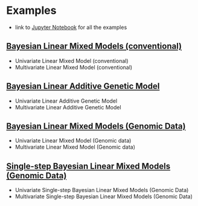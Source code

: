 # Examples

* link to [Jupyter Notebook](http://nbviewer.jupyter.org/github/reworkhow/JWAS.jl/blob/master/docs/notebooks/0_index.ipynb) for all the examples

## [Bayesian Linear Mixed Models (conventional)](http://nbviewer.jupyter.org/github/reworkhow/JWAS.jl/blob/master/docs/notebooks/1_Conventional_Linear_Mixed_Model.ipynb)
* Univariate Linear Mixed Model (conventional)
* Multivariate Linear Mixed Model (conventional)

## [Bayesian Linear Additive Genetic Model](http://nbviewer.jupyter.org/github/reworkhow/JWAS.jl/blob/master/docs/notebooks/2_Linear_Additive_Genetic_Model.ipynb)
* Univariate Linear Additive Genetic Model
* Multivariate Linear Additive Genetic Model

## [Bayesian Linear Mixed Models (Genomic Data)](http://nbviewer.jupyter.org/github/reworkhow/JWAS.jl/blob/master/docs/notebooks/3_Genomic_Linear_Mixed_Model.ipynb)
* Univariate Linear Mixed Model (Genomic data)
* Multivariate Linear Mixed Model (Genomic data)

## [Single-step Bayesian Linear Mixed Models (Genomic Data)](http://nbviewer.jupyter.org/github/reworkhow/JWAS.jl/blob/master/docs/notebooks/4_SSBR.ipynb)
* Univariate Single-step Bayesian Linear Mixed Models (Genomic Data)
* Multivariate Single-step Bayesian Linear Mixed Models (Genomic Data)
